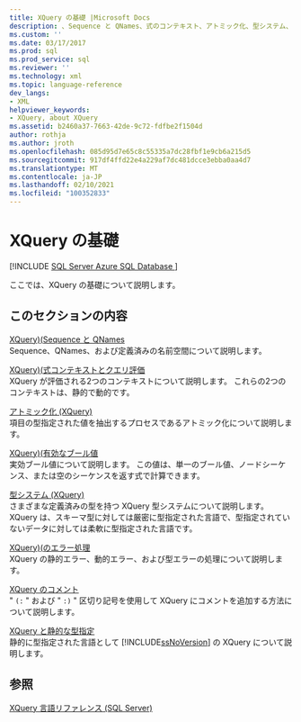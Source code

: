 ```yaml
---
title: XQuery の基礎 |Microsoft Docs
description: 、Sequence と QNames、式のコンテキスト、アトミック化、型システム、エラー処理、コメントなど、XQuery 言語の基礎について説明します。
ms.custom: ''
ms.date: 03/17/2017
ms.prod: sql
ms.prod_service: sql
ms.reviewer: ''
ms.technology: xml
ms.topic: language-reference
dev_langs:
- XML
helpviewer_keywords:
- XQuery, about XQuery
ms.assetid: b2460a37-7663-42de-9c72-fdfbe2f1504d
author: rothja
ms.author: jroth
ms.openlocfilehash: 085d95d7e65c8c55335a7dc28fbf1e9cb6a215d5
ms.sourcegitcommit: 917df4ffd22e4a229af7dc481dcce3ebba0aa4d7
ms.translationtype: MT
ms.contentlocale: ja-JP
ms.lasthandoff: 02/10/2021
ms.locfileid: "100352833"
---
```

# <a name="xquery-basics"></a>XQuery の基礎
[!INCLUDE [SQL Server Azure SQL Database ](../includes/applies-to-version/sqlserver.md)]

  ここでは、XQuery の基礎について説明します。  
  
## <a name="in-this-section"></a>このセクションの内容  
 [XQuery&#41;&#40;Sequence と QNames ](../xquery/sequence-and-qnames-xquery.md)  
 Sequence、QNames、および定義済みの名前空間について説明します。  
  
 [XQuery&#41;&#40;式コンテキストとクエリ評価 ](../xquery/expression-context-and-query-evaluation-xquery.md)  
 XQuery が評価される2つのコンテキストについて説明します。 これらの2つのコンテキストは、静的で動的です。  
  
 [アトミック化 &#40;XQuery&#41;](../xquery/atomization-xquery.md)  
 項目の型指定された値を抽出するプロセスであるアトミック化について説明します。  
  
 [XQuery&#41;&#40;有効なブール値 ](../xquery/effective-boolean-value-xquery.md)  
 実効ブール値について説明します。 この値は、単一のブール値、ノードシーケンス、または空のシーケンスを返す式で計算できます。  
  
 [型システム &#40;XQuery&#41;](../xquery/type-system-xquery.md)  
 さまざまな定義済みの型を持つ XQuery 型システムについて説明します。 XQuery は、スキーマ型に対しては厳密に型指定された言語で、型指定されていないデータに対しては柔軟に型指定された言語です。  
  
 [XQuery&#41;&#40;のエラー処理 ](../xquery/error-handling-xquery.md)  
 XQuery の静的エラー、動的エラー、および型エラーの処理について説明します。  
  
 [XQuery のコメント](../xquery/comments-in-xquery.md)  
 " `(:` " および " `:)` " 区切り記号を使用して XQuery にコメントを追加する方法について説明します。  
  
 [XQuery と静的な型指定](../xquery/xquery-and-static-typing.md)  
 静的に型指定された言語として [!INCLUDE[ssNoVersion](../includes/ssnoversion-md.md)] の XQuery について説明します。  
  
## <a name="see-also"></a>参照  
 [XQuery 言語リファレンス &#40;SQL Server&#41;](../xquery/xquery-language-reference-sql-server.md)  
  
  
